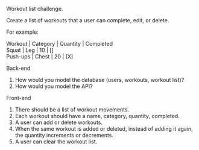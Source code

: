 Workout list challenge.

Create a list of workouts that a user can complete, edit, or delete.

For example:

Workout | Category | Quantity | Completed\
Squat | Leg | 10 | [] \
Push-ups | Chest | 20 | [X]

Back-end
1. How would you model the database (users, workouts, workout list)?
2. How would you model the API?

Front-end
1. There should be a list of workout movements.
2. Each workout should have a name, category, quantity, completed.
3. A user can add or delete workouts.
4. When the same workout is added or deleted, instead of adding it again, the quantity increments or decrements.
5. A user can clear the workout list.